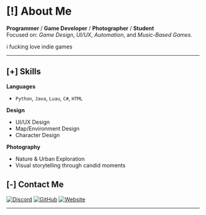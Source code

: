 # [!] About Me

**Programmer** / **Game Developer** / **Photographer** / **Student**  
Focused on: *Game Design*, *UI/UX*, *Automation*, and *Music-Based Games*.

i fucking love indie games

---

## [+] Skills

**Languages**  
- `Python`, `Java`, `Luau`, `C#`, `HTML`

**Design**  
- UI/UX Design  
- Map/Environment Design  
- Character Design

**Photography**  
- Nature & Urban Exploration  
- Visual storytelling through candid moments

## [-] Contact Me

[![Discord](https://img.shields.io/badge/Discord-111111?style=flat&logo=discord&logoColor=white)](https://discord.com/users/1143740135964409867)
[![GitHub](https://img.shields.io/badge/GitHub-111111?style=flat&logo=github&logoColor=white)](https://github.com/Pearlessense)
[![Website](https://img.shields.io/badge/Website-111111?style=flat&logo=google-chrome&logoColor=white)](https://rhy.lol/)

---
